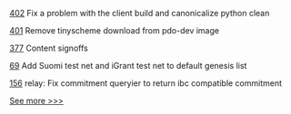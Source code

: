 
[402](https://github.com/hyperledger-labs/private-data-objects/pull/402) Fix a problem with the client build and canonicalize python clean

[401](https://github.com/hyperledger-labs/private-data-objects/pull/401) Remove tinyscheme download from pdo-dev image

[377](https://github.com/hyperledger-labs/fabric-operations-console/pull/377) Content signoffs

[69](https://github.com/hyperledger-labs/business-partner-agent-chart/pull/69) Add Suomi test net and iGrant test net to default genesis list

[156](https://github.com/hyperledger-labs/yui-ibc-solidity/pull/156) relay: Fix commitment queryier to return ibc compatible commitment


[See more >>>](https://start-here.hyperledger.org/pull-requests)
